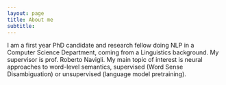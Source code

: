 ```yaml
---
layout: page
title: About me
subtitle: 
---
```


I am a first year PhD candidate and research fellow doing NLP in a Computer Science Department, coming from a Linguistics background. My supervisor is prof. Roberto Navigli. My main topic of interest is neural approaches to word-level semantics, supervised (Word Sense Disambiguation) or unsupervised (language model pretraining).

